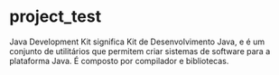 # project_test
Java Development Kit significa Kit de Desenvolvimento Java, e é um conjunto de utilitários que permitem criar sistemas de software para a plataforma Java. É composto por compilador e bibliotecas.